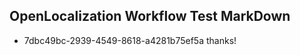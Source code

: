 ## OpenLocalization Workflow Test MarkDown
* 7dbc49bc-2939-4549-8618-a4281b75ef5a thanks!

<!--HONumber=Feb17_HO2-->


